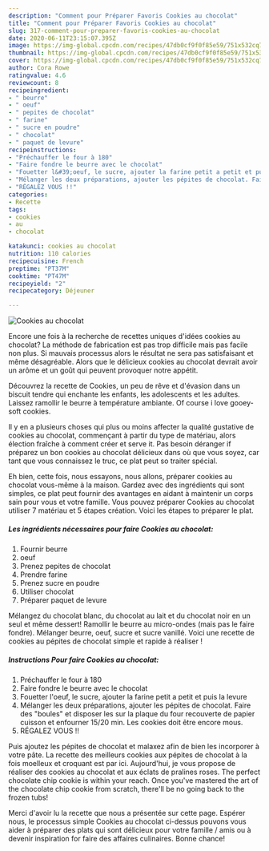 ```yaml
---
description: "Comment pour Préparer Favoris Cookies au chocolat"
title: "Comment pour Préparer Favoris Cookies au chocolat"
slug: 317-comment-pour-preparer-favoris-cookies-au-chocolat
date: 2020-06-11T23:15:07.395Z
image: https://img-global.cpcdn.com/recipes/47db0cf9f0f85e59/751x532cq70/cookies-au-chocolat-photo-principale-de-la-recette.jpg
thumbnail: https://img-global.cpcdn.com/recipes/47db0cf9f0f85e59/751x532cq70/cookies-au-chocolat-photo-principale-de-la-recette.jpg
cover: https://img-global.cpcdn.com/recipes/47db0cf9f0f85e59/751x532cq70/cookies-au-chocolat-photo-principale-de-la-recette.jpg
author: Cora Rowe
ratingvalue: 4.6
reviewcount: 8
recipeingredient:
- " beurre"
- " oeuf"
- " pepites de chocolat"
- " farine"
- " sucre en poudre"
- " chocolat"
- " paquet de levure"
recipeinstructions:
- "Préchauffer le four à 180"
- "Faire fondre le beurre avec le chocolat"
- "Fouetter l&#39;oeuf, le sucre, ajouter la farine petit a petit et puis la levure"
- "Mélanger les deux préparations, ajouter les pépites de chocolat. Faire des &#34;boules&#34; et disposer les sur la plaque du four recouverte de papier cuisson et enfourner 15/20 min. Les cookies doit être encore mous."
- "RÉGALEZ VOUS !!"
categories:
- Recette
tags:
- cookies
- au
- chocolat

katakunci: cookies au chocolat 
nutrition: 110 calories
recipecuisine: French
preptime: "PT37M"
cooktime: "PT47M"
recipeyield: "2"
recipecategory: Déjeuner

---
```



![Cookies au chocolat](https://img-global.cpcdn.com/recipes/47db0cf9f0f85e59/751x532cq70/cookies-au-chocolat-photo-principale-de-la-recette.jpg)

Encore une fois à la recherche de recettes uniques d'idées cookies au chocolat? La méthode de fabrication est pas trop difficile mais pas facile non plus. Si mauvais processus alors le résultat ne sera pas satisfaisant et même désagréable. Alors que le délicieux cookies au chocolat devrait avoir un arôme et un goût qui peuvent provoquer notre appétit.

Découvrez la recette de Cookies, un peu de rêve et d&#39;évasion dans un biscuit tendre qui enchante les enfants, les adolescents et les adultes. Laissez ramollir le beurre à température ambiante. Of course i love gooey-soft cookies.

Il y en a plusieurs choses qui plus ou moins affecter la qualité gustative de cookies au chocolat, commençant à partir du type de matériau, alors élection fraîche à comment créer et serve it. Pas besoin déranger if préparez un bon cookies au chocolat délicieux dans où que vous soyez, car tant que vous connaissez le truc, ce plat peut so traiter spécial.


Eh bien, cette fois, nous essayons, nous allons, préparer cookies au chocolat vous-même à la maison. Gardez avec des ingrédients qui sont simples, ce plat peut fournir des avantages en aidant à maintenir un corps sain pour vous et votre famille. Vous pouvez préparer Cookies au chocolat utiliser 7 matériau et 5 étapes création. Voici les étapes to préparer le plat.

<!--inarticleads1-->

##### Les ingrédients nécessaires pour faire Cookies au chocolat:

1. Fournir  beurre
1.   oeuf
1. Prenez  pepites de chocolat
1. Prendre  farine
1. Prenez  sucre en poudre
1. Utiliser  chocolat
1. Préparer  paquet de levure


Mélangez du chocolat blanc, du chocolat au lait et du chocolat noir en un seul et même dessert! Ramollir le beurre au micro-ondes (mais pas le faire fondre). Mélanger beurre, oeuf, sucre et sucre vanillé. Voici une recette de cookies au pépites de chocolat simple et rapide à réaliser ! 

<!--inarticleads2-->

##### Instructions Pour faire Cookies au chocolat:

1. Préchauffer le four à 180
1. Faire fondre le beurre avec le chocolat
1. Fouetter l&#39;oeuf, le sucre, ajouter la farine petit a petit et puis la levure
1. Mélanger les deux préparations, ajouter les pépites de chocolat. Faire des &#34;boules&#34; et disposer les sur la plaque du four recouverte de papier cuisson et enfourner 15/20 min. Les cookies doit être encore mous.
1. RÉGALEZ VOUS !!


Puis ajoutez les pépites de chocolat et malaxez afin de bien les incorporer à votre pâte. La recette des meilleurs cookies aux pépites de chocolat à la fois moelleux et croquant est par ici. Aujourd&#39;hui, je vous propose de réaliser des cookies au chocolat et aux éclats de pralines roses. The perfect chocolate chip cookie is within your reach. Once you&#39;ve mastered the art of the chocolate chip cookie from scratch, there&#39;ll be no going back to the frozen tubs! 


Merci d'avoir lu la recette que nous a présentée sur cette page. Espérer nous, le processus simple Cookies au chocolat ci-dessus pouvons vous aider à préparer des plats qui sont délicieux pour votre famille / amis ou à devenir inspiration for faire des affaires culinaires. Bonne chance!

